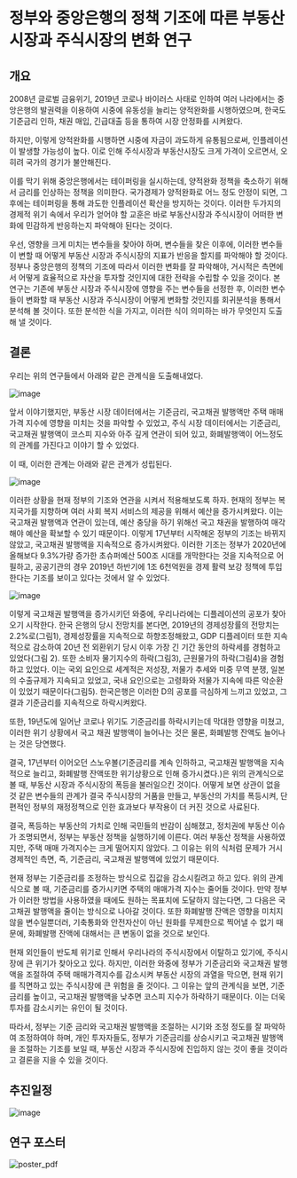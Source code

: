 # 정부와 중앙은행의 정책 기조에 따른 부동산시장과 주식시장의 변화 연구

## 개요
2008년 글로벌 금융위기, 2019년 코로나 바이러스 사태로 인하여 여러 나라에서는 중앙은행의 발권력을 이용하여 시중에 유동성을 늘리는 양적완화를 시행하였으며, 한국도 기준금리 인하, 채권 매입, 긴급대출 등을 통하여 시장 안정화를 시켜왔다. 

하지만, 이렇게 양적완화를 시행하면 시중에 자금이 과도하게 유통됨으로써, 인플레이션이 발생할 가능성이 높다. 이로 인해 주식시장과 부동산시장도 크게 가격이 오르면서, 오히려 국가의 경기가 불안해진다. 

이를 막기 위해 중앙은행에서는 테이퍼링을 실시하는데, 양적완화 정책을 축소하기 위해서 금리를 인상하는 정책을 의미한다. 국가경제가 양적완화로 어느 정도 안정이 되면, 그 후에는 테이퍼링을 통해 과도한 인플레이션 확산을 방지하는 것이다.
이러한 두가지의 경제적 위기 속에서 우리가 얻어야 할 교훈은 바로 부동산시장과 주식시장이 어떠한 변화에 민감하게 반응하는지 파악해야 된다는 것이다. 

우선, 영향을 크게 미치는 변수들을 찾아야 하며, 변수들을 찾은 이후에, 이러한 변수들이 변할 때 어떻게 부동산 시장과 주식시장의 지표가 반응을 할지를 파악해야 할 것이다. 정부나 중앙은행의 정책의 기조에 따라서 이러한 변화를 잘 파악해야, 거시적은 측면에서 어떻게 효율적으로 자산을 투자할 것인지에 대한 전략을 수립할 수 있을 것이다.
본 연구는 기존에 부동산 시장과 주식시장에 영향을 주는 변수들을 선정한 후, 이러한 변수들이 변화할 때 부동산 시장과 주식시장이 어떻게 변화할 것인지를 회귀분석을 통해서 분석해 볼 것이다. 또한 분석한 식을 가지고, 이러한 식이 의미하는 바가 무엇인지 도출해 낼 것이다.

## 결론
우리는 위의 연구들에서 아래와 같은 관계식을 도출해내었다.

![image](https://user-images.githubusercontent.com/89781598/193561466-31477ef4-2bfd-40b3-99d6-54056e4f958f.png)

앞서 이야기했지만, 부동산 시장 데이터에서는 기준금리, 국고채권 발행액만 주택 매매 가격 지수에 영향을 미치는 것을 파악할 수 있었고, 주식 시장 데이터에서는 기준금리, 국고채권 발행액이 코스피 지수와 아주 깊게 연관이 되어 있고, 화폐발행액이 어느정도의 관계를 가진다고 이야기 할 수 있었다.

이 때, 이러한 관계는 아래와 같은 관계가 성립된다.

![image](https://user-images.githubusercontent.com/89781598/193561519-1038e20e-bc64-4280-98ff-31fcce007375.png)

이러한 상황을 현재 정부의 기조와 연관을 시켜서 적용해보도록 하자. 현재의 정부는 복지국가를 지향하며 여러 사회 복지 서비스의 제공을 위해서 예산을 증가시켜왔다. 이는 국고채권 발행액과 연관이 있는데, 예산 충당을 하기 위해선 국고 채권을 발행하여 매각해야 예산을 확보할 수 있기 때문이다. 이렇게 17년부터 시작해온 정부의 기조는 바뀌지 않았고, 국고채권 발행액을 지속적으로 증가시켜왔다. 이러한 기조는 정부가 2020년에 올해보다 9.3%가량 증가한 초슈퍼예산 500조 시대를 개막한다는 것을 지속적으로 어필하고, 공공기관의 경우 2019년 하반기에 1조 6천억원을 경제 활력 보강 정책에 투입한다는 기조를 보이고 있다는 것에서 알 수 있었다.

![image](https://user-images.githubusercontent.com/89781598/193561585-cd578696-3661-45e7-83a2-960780c02cf6.png)

이렇게 국고채권 발행액을 증가시키던 와중에, 우리나라에는 디플레이션의 공포가 찾아오기 시작한다. 한국 은행의 당시 전망치를 본다면, 2019년의 경제성장률의 전망치는 2.2%로(그림1), 경제성장률을 지속적으로 하향조정해왔고, GDP 디플레이터 또한 지속적으로 감소하여 20년 전 외환위기 당시 이후 가장 긴 기간 동안의 하락세를 경험하고 있었다(그림 2). 또한 소비자 물기지수의 하락(그림3), 근원물가의 하락(그림4)을 경험하고 있었다. 이는 국외 요인으로 세계적은 저성장, 저물가 추세와 미중 무역 분쟁, 일본의 수출규제가 지속되고 있었고, 국내 요인으로는 고령화와 저물가 지속에 따른 악순환이 있었기 때문이다(그림5). 한국은행은 이러한 D의 공포를 극심하게 느끼고 있었고, 그 결과 기준금리를 지속적으로 하락시켜왔다.

또한, 19년도에 일어난 코로나 위기도 기준금리를 하락시키는데 막대한 영향을 미쳤고, 이러한 위기 상황에서 국고 채권 발행액이 늘어나는 것은 물론, 화폐발행 잔액도 늘어나는 것은 당연했다.

결국, 17년부터 이어오던 스노우볼(기준금리를 계속 인하하고, 국고채권 발행액을 지속적으로 늘리고, 화폐발행 잔액또한 위기상황으로 인해 증가시켰다.)은 위의 관계식으로 볼 때, 부동산 시장과 주식시장의 폭등을 불러일으킨 것이다. 어떻게 보면 상관이 없을 것 같은 변수들의 관계가 결국 주식시장의 거품을 만들고, 부동산의 가치를 폭등시켜, 단편적인 정부의 재정정책으로 인한 효과보다 부작용이 더 커진 것으로 사료된다.

결국, 폭등하는 부동산의 가치로 인해 국민들의 반감이 심해졌고, 정치권에 부동산 이슈가 조명되면서, 정부는 부동산 정책을 실행하기에 이른다. 여러 부동산 정책을 사용하였지만, 주택 매매 가격지수는 크게 떨어지지 않았다. 그 이유는 위의 식처럼 문제가 거시경제적인 측면, 즉, 기준금리, 국고채권 발행액에 있었기 때문이다.

현재 정부는 기준금리를 조정하는 방식으로 집값을 감소시킬려고 하고 있다. 위의 관계식으로 볼 때, 기준금리를 증가시키면 주택의 매매가격 지수는 줄어들 것이다. 만약 정부가 이러한 방법을 사용하였을 때에도 원하는 목표치에 도달하지 않는다면, 그 다음은 국고채권 발행액을 줄이는 방식으로 나아갈 것이다. 또한 화폐발행 잔액은 영향을 미치지 않을 변수일뿐더러, 기축통화와 안전자산이 아닌 원화를 무제한으로 찍어낼 수 없기 때문에, 화폐발행 잔액에 대해서는 큰 변동이 없을 것으로 보인다.

현재 외인들이 반도체 위기로 인해서 우리나라의 주식시장에서 이탈하고 있기에, 주식시장에 큰 위기가 찾아오고 있다. 하지만, 이러한 와중에 정부가 기준금리와 국고채권 발행액을 조절하여 주택 매매가격지수를 감소시켜 부동산 시장의 과열을 막으면, 현재 위기를 직면하고 있는 주식시장에 큰 위험을 줄 것이다. 그 이유는 앞의 관계식을 보면, 기준금리를 높이고, 국고채권 발행액을 낮추면 코스피 지수가 하락하기 때문이다. 이는 더욱 투자를 감소시키는 유인이 될 것이다.

따라서, 정부는 기준 금리와 국고채권 발행액을 조절하는 시기와 조정 정도를 잘 파악하여 조정하여야 하며, 개인 투자자들도, 정부가 기준금리를 상승시키고 국고채권 발행액을 조절하는 기조를 보일 때, 부동산 시장과 주식시장에 진입하지 않는 것이 좋을 것이라고 결론을 지을 수 있을 것이다.


## 추진일정

![image](https://user-images.githubusercontent.com/89781598/193560630-7d1cb91b-9f94-4ad5-819d-8261597b1de1.png)

## 연구 포스터

![poster_pdf](https://user-images.githubusercontent.com/89781598/193561074-b7ad2bdf-5b9a-46dd-8b85-a99be81f8da6.jpg)


